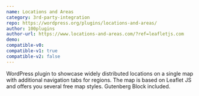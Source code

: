 ```yaml
---
name: Locations and Areas
category: 3rd-party-integration
repo: https://wordpress.org/plugins/locations-and-areas/
author: 100plugins
author-url: https://www.locations-and-areas.com/?ref=leafletjs.com
demo: 
compatible-v0:
compatible-v1: true
compatible-v2: false
---
```


WordPress plugin to showcase widely distributed locations on a single map with additional navigation tabs for regions. The map is based on Leaflet JS and offers you several free map styles. Gutenberg Block included.
